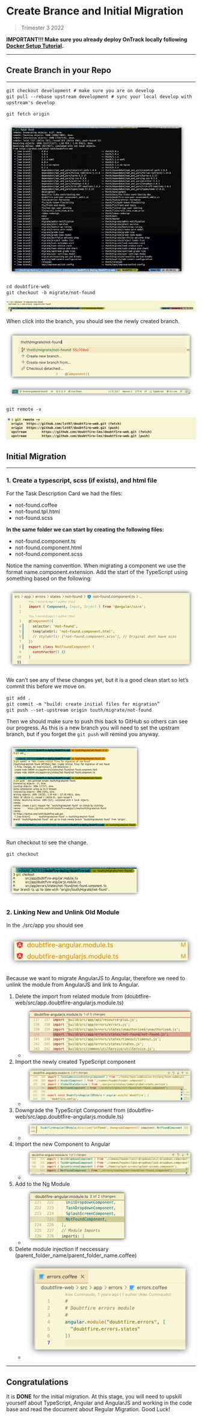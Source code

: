 # Create Brance and Initial Migration

> Trimester 3 2022

**IMPORTANT!!! Make sure you already deploy OnTrack locally following
[Docker Setup Tutorial](../Deploy%20OnTrack%20using%20Docker/Docker_Setup_Tutorial.md).**

---

## Create Branch in your Repo

---

```console
git checkout development # make sure you are on develop
git pull --rebase upstream development # sync your local develop with upstream's develop
```

```console
git fetch origin
```

![fetch thoth](imgs/fetch_thoth.png)

```console
cd doubtfire-web
git checkout -b migrate/not-found
```

![create branch](imgs/create_branch.png)

When click into the branch, you should see the newly created branch.

![vscode_change_branch_1](imgs/vscode_change_branch_1.png)
![vscode_change_branch_1](imgs/vscode_change_branch_2.png)

```console
git remote -v
```

![git remote](imgs/git_remote.png)

## Initial Migration

---

### **1. Create a typescript, scss (if exists), and html file**

For the Task Description Card we had the files:

- not-found.coffee
- not-found.tpl.html
- not-found.scss

**In the same folder we can start by creating the following files:**

- not-found.component.ts
- not-found.component.html
- not-found.component.scss

Notice the naming convention. When migrating a component we use the format name.component.extension.
Add the start of the TypeScript using something based on the following:

![Start of the TypeScript](imgs/start_typescript.png)

We can’t see any of these changes yet, but it is a good clean start so let’s commit this before we
move on.

```console
git add .
git commit -m "build: create initial files for migration”
git push --set-upstream origin touth/migrate/not-found
```

Then we should make sure to push this back to GitHub so others can see our progress. As this is a
new branch you will need to set the upstram branch, but if you forget the `git push` will remind you
anyway.

![Push to origin](imgs/push_to_origin.png)

Run checkout to see the change.

```console
git checkout
```

![git checkout](imgs/git_checkout.png)

### **2. Linking New and Unlink Old Module**

In the ./src/app you should see

![Dependency Injection](imgs/Dependency_Injection.png)

Because we want to migrate AngularJS to Angular, therefore we need to unlink the module from
AngularJS and link to Angular.

1. Delete the import from related module from (doubtfire-web/src/app.doubtfire-angularjs.module.ts)
   - ![delete import](imgs/delete_import.png)
2. Import the newly created TypeScript component
   - ![import new TS](imgs/Import_TS_component.png)
3. Downgrade the TypeScript Component from (doubtfire-web/src/app.doubtfire-angularjs.module.ts)
   - ![Downgrade](imgs/downgrade.png)
4. Import the new Component to Angular
   - ![Import new component to Angular](imgs/import_to_angular.png)
5. Add to the Ng Module
   - ![Inject to Ng module](imgs/import_to_ng_module.png)
6. Delete module injection if neccessary (parent_folder_name/parent_folder_name.coffee)
   - ![Delete injection](imgs/delete_injection.png)

---

## **Congratulations**

It is **DONE** for the initial migration. At this stage, you will need to upskill yourself about
TypeScript, Angular and AngularJS and working in the code base and read the document about Regular
Migration. Good Luck!
